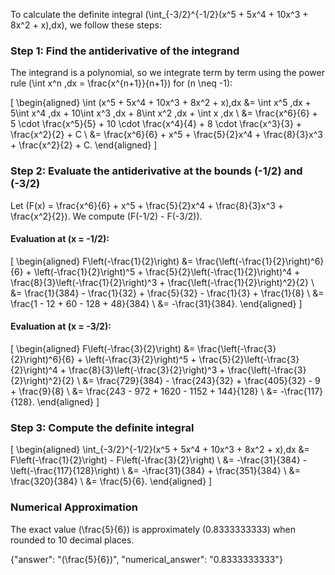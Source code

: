 

To calculate the definite integral \(\int_{-3/2}^{-1/2}(x^5 + 5x^4 + 10x^3 + 8x^2 + x)\,dx\), we follow these steps:

### Step 1: Find the antiderivative of the integrand
The integrand is a polynomial, so we integrate term by term using the power rule \(\int x^n \,dx = \frac{x^{n+1}}{n+1}\) for \(n \neq -1\):

\[
\begin{aligned}
\int (x^5 + 5x^4 + 10x^3 + 8x^2 + x)\,dx &= \int x^5 \,dx + 5\int x^4 \,dx + 10\int x^3 \,dx + 8\int x^2 \,dx + \int x \,dx \\
&= \frac{x^6}{6} + 5 \cdot \frac{x^5}{5} + 10 \cdot \frac{x^4}{4} + 8 \cdot \frac{x^3}{3} + \frac{x^2}{2} + C \\
&= \frac{x^6}{6} + x^5 + \frac{5}{2}x^4 + \frac{8}{3}x^3 + \frac{x^2}{2} + C.
\end{aligned}
\]

### Step 2: Evaluate the antiderivative at the bounds \(-1/2\) and \(-3/2\)
Let \(F(x) = \frac{x^6}{6} + x^5 + \frac{5}{2}x^4 + \frac{8}{3}x^3 + \frac{x^2}{2}\). We compute \(F(-1/2) - F(-3/2)\).

#### Evaluation at \(x = -1/2\):
\[
\begin{aligned}
F\left(-\frac{1}{2}\right) &= \frac{\left(-\frac{1}{2}\right)^6}{6} + \left(-\frac{1}{2}\right)^5 + \frac{5}{2}\left(-\frac{1}{2}\right)^4 + \frac{8}{3}\left(-\frac{1}{2}\right)^3 + \frac{\left(-\frac{1}{2}\right)^2}{2} \\
&= \frac{1}{384} - \frac{1}{32} + \frac{5}{32} - \frac{1}{3} + \frac{1}{8} \\
&= \frac{1 - 12 + 60 - 128 + 48}{384} \\
&= -\frac{31}{384}.
\end{aligned}
\]

#### Evaluation at \(x = -3/2\):
\[
\begin{aligned}
F\left(-\frac{3}{2}\right) &= \frac{\left(-\frac{3}{2}\right)^6}{6} + \left(-\frac{3}{2}\right)^5 + \frac{5}{2}\left(-\frac{3}{2}\right)^4 + \frac{8}{3}\left(-\frac{3}{2}\right)^3 + \frac{\left(-\frac{3}{2}\right)^2}{2} \\
&= \frac{729}{384} - \frac{243}{32} + \frac{405}{32} - 9 + \frac{9}{8} \\
&= \frac{243 - 972 + 1620 - 1152 + 144}{128} \\
&= -\frac{117}{128}.
\end{aligned}
\]

### Step 3: Compute the definite integral
\[
\begin{aligned}
\int_{-3/2}^{-1/2}(x^5 + 5x^4 + 10x^3 + 8x^2 + x)\,dx &= F\left(-\frac{1}{2}\right) - F\left(-\frac{3}{2}\right) \\
&= -\frac{31}{384} - \left(-\frac{117}{128}\right) \\
&= -\frac{31}{384} + \frac{351}{384} \\
&= \frac{320}{384} \\
&= \frac{5}{6}.
\end{aligned}
\]

### Numerical Approximation
The exact value \(\frac{5}{6}\) is approximately \(0.8333333333\) when rounded to 10 decimal places.

{"answer": "\(\frac{5}{6}\)", "numerical_answer": "0.8333333333"}